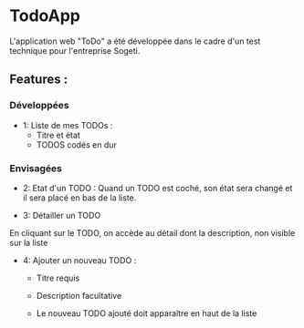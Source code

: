 # TodoApp

L'application web "ToDo" a été développée dans le cadre d'un test technique pour l'entreprise Sogeti.

## Features :

### Développées

- 1: Liste de mes TODOs :
  - Titre et état
  - TODOS codés en dur

### Envisagées

- 2: Etat d'un TODO :
  Quand un TODO est coché, son état sera changé et il sera placé en bas de la liste.

- 3: Détailler un TODO

En cliquant sur le TODO, on accède au détail dont la description, non visible sur la liste

- 4: Ajouter un nouveau TODO :

  - Titre requis
  - Description facultative
  - Le nouveau TODO ajouté doit apparaître en haut de la liste

    <!-- TODO: features facultatives, propositions de ma part -->
    <!-- - Editer un TODO, Supprimer un TODO -->
